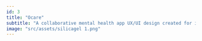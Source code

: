 ```yaml
---
id: 3
title: "Ocare"
subtitle: "A collaborative mental health app UX/UI design created for individuals who struggle with OCD "
image: "src/assets/silicagel 1.png"
---
```

